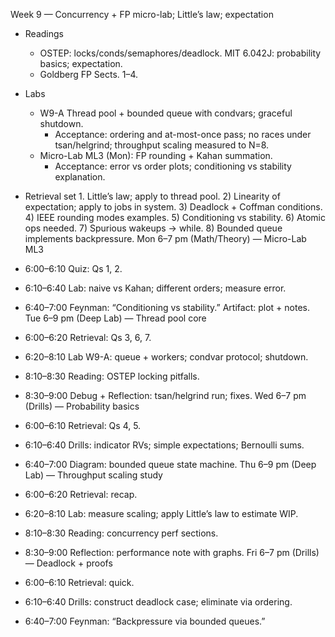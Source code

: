 Week 9 — Concurrency + FP micro-lab; Little’s law; expectation

- Readings
  - OSTEP: locks/conds/semaphores/deadlock. MIT 6.042J: probability basics; expectation.
  - Goldberg FP Sects. 1–4.
- Labs
  - W9-A Thread pool + bounded queue with condvars; graceful shutdown.
    - Acceptance: ordering and at-most-once pass; no races under tsan/helgrind; throughput scaling measured to N=8.
  - Micro-Lab ML3 (Mon): FP rounding + Kahan summation.
    - Acceptance: error vs order plots; conditioning vs stability explanation.
- Retrieval set 1. Little’s law; apply to thread pool. 2) Linearity of expectation; apply to jobs in system. 3) Deadlock + Coffman conditions. 4) IEEE rounding modes examples. 5) Conditioning vs stability. 6) Atomic ops needed. 7) Spurious wakeups → while. 8) Bounded queue implements backpressure.
  Mon 6–7 pm (Math/Theory) — Micro-Lab ML3

- 6:00–6:10 Quiz: Qs 1, 2.
- 6:10–6:40 Lab: naive vs Kahan; different orders; measure error.
- 6:40–7:00 Feynman: “Conditioning vs stability.” Artifact: plot + notes.
  Tue 6–9 pm (Deep Lab) — Thread pool core

- 6:00–6:20 Retrieval: Qs 3, 6, 7.
- 6:20–8:10 Lab W9-A: queue + workers; condvar protocol; shutdown.
- 8:10–8:30 Reading: OSTEP locking pitfalls.
- 8:30–9:00 Debug + Reflection: tsan/helgrind run; fixes.
  Wed 6–7 pm (Drills) — Probability basics

- 6:00–6:10 Retrieval: Qs 4, 5.
- 6:10–6:40 Drills: indicator RVs; simple expectations; Bernoulli sums.
- 6:40–7:00 Diagram: bounded queue state machine.
  Thu 6–9 pm (Deep Lab) — Throughput scaling study

- 6:00–6:20 Retrieval: recap.
- 6:20–8:10 Lab: measure scaling; apply Little’s law to estimate WIP.
- 8:10–8:30 Reading: concurrency perf sections.
- 8:30–9:00 Reflection: performance note with graphs.
  Fri 6–7 pm (Drills) — Deadlock + proofs

- 6:00–6:10 Retrieval: quick.
- 6:10–6:40 Drills: construct deadlock case; eliminate via ordering.
- 6:40–7:00 Feynman: “Backpressure via bounded queues.”
